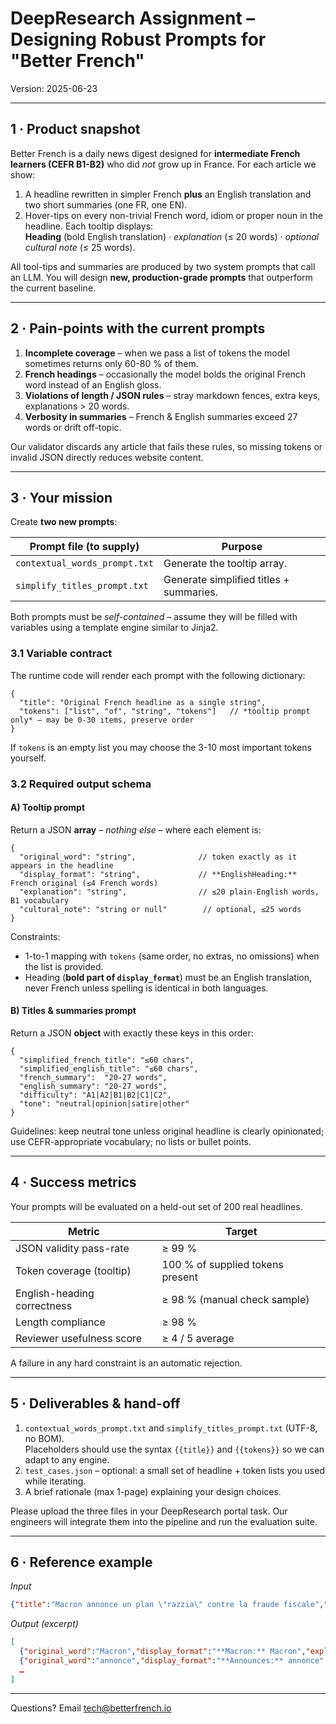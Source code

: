# DeepResearch Assignment – Designing Robust Prompts for "Better French"

Version: 2025-06-23

---
## 1 · Product snapshot
Better French is a daily news digest designed for **intermediate French learners (CEFR B1-B2)** who did _not_ grow up in France.  For each article we show:

1. A headline rewritten in simpler French **plus** an English translation and two short summaries (one FR, one EN).
2. Hover-tips on every non-trivial French word, idiom or proper noun in the headline.  Each tooltip displays:  
   **Heading** (bold English translation) · _explanation_ (≤ 20 words) · _optional cultural note_ (≤ 25 words).

All tool-tips and summaries are produced by two system prompts that call an LLM.  You will design **new, production-grade prompts** that outperform the current baseline.

---
## 2 · Pain-points with the current prompts
1. **Incomplete coverage** – when we pass a list of tokens the model sometimes returns only 60-80 % of them.
2. **French headings** – occasionally the model bolds the original French word instead of an English gloss.
3. **Violations of length / JSON rules** – stray markdown fences, extra keys, explanations > 20 words.
4. **Verbosity in summaries** – French & English summaries exceed 27 words or drift off-topic.

Our validator discards any article that fails these rules, so missing tokens or invalid JSON directly reduces website content.

---
## 3 · Your mission
Create **two new prompts**:

| Prompt file (to supply) | Purpose |
|-------------------------|---------|
| `contextual_words_prompt.txt` | Generate the tooltip array. |
| `simplify_titles_prompt.txt`  | Generate simplified titles + summaries. |

Both prompts must be _self-contained_ – assume they will be filled with variables using a template engine similar to Jinja2.

### 3.1  Variable contract
The runtime code will render each prompt with the following dictionary:
```jsonc
{
  "title": "Original French headline as a single string",
  "tokens": ["list", "of", "string", "tokens"]   // *tooltip prompt only* – may be 0-30 items, preserve order
}
```
If `tokens` is an empty list you may choose the 3-10 most important tokens yourself.

### 3.2  Required output schema
####  A) Tooltip prompt
Return a JSON **array** – _nothing else_ – where each element is:
```jsonc
{
  "original_word": "string",              // token exactly as it appears in the headline
  "display_format": "string",             // **EnglishHeading:** French original (≤4 French words)
  "explanation": "string",                // ≤20 plain-English words, B1 vocabulary
  "cultural_note": "string or null"        // optional, ≤25 words
}
```
Constraints:
* 1-to-1 mapping with `tokens` (same order, no extras, no omissions) when the list is provided.
* Heading (**bold part of `display_format`**) must be an English translation, never French unless spelling is identical in both languages.

####  B) Titles & summaries prompt
Return a JSON **object** with exactly these keys in this order:
```jsonc
{
  "simplified_french_title": "≤60 chars",
  "simplified_english_title": "≤60 chars",
  "french_summary":  "20-27 words",
  "english_summary": "20-27 words",
  "difficulty": "A1|A2|B1|B2|C1|C2",
  "tone": "neutral|opinion|satire|other"
}
```
Guidelines: keep neutral tone unless original headline is clearly opinionated; use CEFR-appropriate vocabulary; no lists or bullet points.

---
## 4 · Success metrics
Your prompts will be evaluated on a held-out set of 200 real headlines.

| Metric | Target |
|--------|--------|
| JSON validity pass-rate | ≥ 99 % |
| Token coverage (tooltip) | 100 % of supplied tokens present |
| English-heading correctness | ≥ 98 % (manual check sample) |
| Length compliance | ≥ 98 % |
| Reviewer usefulness score | ≥ 4 / 5 average |

A failure in any hard constraint is an automatic rejection.

---
## 5 · Deliverables & hand-off
1. `contextual_words_prompt.txt` and `simplify_titles_prompt.txt` (UTF-8, no BOM).  
   Placeholders should use the syntax `{{title}}` and `{{tokens}}` so we can adapt to any engine.
2. `test_cases.json` – optional: a small set of headline + token lists you used while iterating.
3. A brief rationale (max 1-page) explaining your design choices.

Please upload the three files in your DeepResearch portal task. Our engineers will integrate them into the pipeline and run the evaluation suite.

---
## 6 · Reference example
_Input_
```json
{"title":"Macron annonce un plan \"razzia\" contre la fraude fiscale","tokens":["Macron","annonce","plan","razzia","fraude","fiscale"]}
```
_Output (excerpt)_
```json
[
  {"original_word":"Macron","display_format":"**Macron:** Macron","explanation":"President of France (2017–present)","cultural_note":""},
  {"original_word":"annonce","display_format":"**Announces:** annonce","explanation":"Third-person singular of 'annoncer' (to announce)","cultural_note":""},
  …
]
```
---
Questions?  Email ​tech@betterfrench.io 